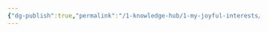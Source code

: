 ```yaml
---
{"dg-publish":true,"permalink":"/1-knowledge-hub/1-my-joyful-interests/people/ram-charan/","noteIcon":""}
---
```


